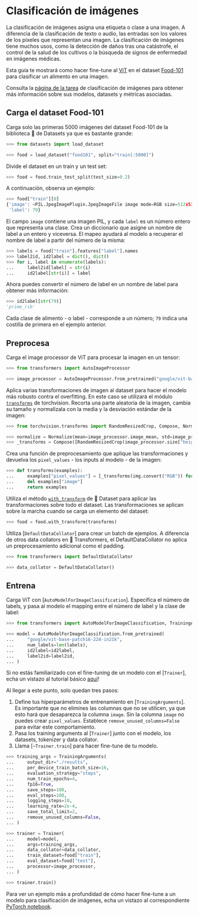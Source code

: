 <!--Copyright 2022 The HuggingFace Team. All rights reserved.

Licensed under the Apache License, Version 2.0 (the "License"); you may not use this file except in compliance with
the License. You may obtain a copy of the License at

http://www.apache.org/licenses/LICENSE-2.0

Unless required by applicable law or agreed to in writing, software distributed under the License is distributed on
an "AS IS" BASIS, WITHOUT WARRANTIES OR CONDITIONS OF ANY KIND, either express or implied. See the License for the
specific language governing permissions and limitations under the License.

⚠️ Note that this file is in Markdown but contain specific syntax for our doc-builder (similar to MDX) that may not be
rendered properly in your Markdown viewer.

-->

# Clasificación de imágenes

<Youtube id="tjAIM7BOYhw"/>

La clasificación de imágenes asigna una etiqueta o clase a una imagen. A diferencia de la clasificación de texto o audio, las entradas son los valores de los píxeles que representan una imagen. La clasificación de imágenes tiene muchos usos, como la detección de daños tras una catástrofe, el control de la salud de los cultivos o la búsqueda de signos de enfermedad en imágenes médicas.

Esta guía te mostrará como hacer fine-tune al [ViT](https://huggingface.co/docs/transformers/v4.16.2/en/model_doc/vit) en el dataset [Food-101](https://huggingface.co/datasets/food101) para clasificar un alimento en una imagen.

<Tip>

Consulta la [página de la tarea](https://huggingface.co/tasks/audio-classification) de clasificación de imágenes para obtener más información sobre sus modelos, datasets y métricas asociadas.

</Tip>

## Carga el dataset Food-101

Carga solo las primeras 5000 imágenes del dataset Food-101 de la biblioteca 🤗 de Datasets ya que es bastante grande:

```py
>>> from datasets import load_dataset

>>> food = load_dataset("food101", split="train[:5000]")
```

Divide el dataset en un train y un test set:

```py
>>> food = food.train_test_split(test_size=0.2)
```

A continuación, observa un ejemplo:

```py
>>> food["train"][0]
{'image': <PIL.JpegImagePlugin.JpegImageFile image mode=RGB size=512x512 at 0x7F52AFC8AC50>,
 'label': 79}
```

El campo `image` contiene una imagen PIL, y cada `label` es un número entero que representa una clase. Crea un diccionario que asigne un nombre de label a un entero y viceversa. El mapeo ayudará al modelo a recuperar el nombre de label a partir del número de la misma:

```py
>>> labels = food["train"].features["label"].names
>>> label2id, id2label = dict(), dict()
>>> for i, label in enumerate(labels):
...     label2id[label] = str(i)
...     id2label[str(i)] = label
```

Ahora puedes convertir el número de label en un nombre de label para obtener más información:

```py
>>> id2label[str(79)]
'prime_rib'
```

Cada clase de alimento - o label - corresponde a un número; `79` indica una costilla de primera en el ejemplo anterior.

## Preprocesa

Carga el image processor de ViT para procesar la imagen en un tensor:

```py
>>> from transformers import AutoImageProcessor

>>> image_processor = AutoImageProcessor.from_pretrained("google/vit-base-patch16-224-in21k")
```

Aplica varias transformaciones de imagen al dataset para hacer el modelo más robusto contra el overfitting. En este caso se utilizará el módulo [`transforms`](https://pytorch.org/vision/stable/transforms.html) de torchvision. Recorta una parte aleatoria de la imagen, cambia su tamaño y normalízala con la media y la desviación estándar de la imagen:

```py
>>> from torchvision.transforms import RandomResizedCrop, Compose, Normalize, ToTensor

>>> normalize = Normalize(mean=image_processor.image_mean, std=image_processor.image_std)
>>> _transforms = Compose([RandomResizedCrop(image_processor.size["height"]), ToTensor(), normalize])
```

Crea una función de preprocesamiento que aplique las transformaciones y devuelva los `pixel_values` - los inputs al modelo - de la imagen:

```py
>>> def transforms(examples):
...     examples["pixel_values"] = [_transforms(img.convert("RGB")) for img in examples["image"]]
...     del examples["image"]
...     return examples
```

Utiliza el método [`with_transform`](https://huggingface.co/docs/datasets/package_reference/main_classes?#datasets.Dataset.with_transform) de 🤗 Dataset para aplicar las transformaciones sobre todo el dataset. Las transformaciones se aplican sobre la marcha cuando se carga un elemento del dataset:

```py
>>> food = food.with_transform(transforms)
```

Utiliza [`DefaultDataCollator`] para crear un batch de ejemplos. A diferencia de otros data collators en 🤗 Transformers, el DefaultDataCollator no aplica un preprocesamiento adicional como el padding.

```py
>>> from transformers import DefaultDataCollator

>>> data_collator = DefaultDataCollator()
```

## Entrena
Carga ViT con [`AutoModelForImageClassification`]. Especifica el número de labels, y pasa al modelo el mapping entre el número de label y la clase de label:

```py
>>> from transformers import AutoModelForImageClassification, TrainingArguments, Trainer

>>> model = AutoModelForImageClassification.from_pretrained(
...     "google/vit-base-patch16-224-in21k",
...     num_labels=len(labels),
...     id2label=id2label,
...     label2id=label2id,
... )
```

<Tip>

Si no estás familiarizado con el fine-tuning de un modelo con el [`Trainer`], echa un vistazo al tutorial básico [aquí](../training#finetune-with-trainer)!

</Tip>

Al llegar a este punto, solo quedan tres pasos:

1. Define tus hiperparámetros de entrenamiento en [`TrainingArguments`]. Es importante que no elimines las columnas que no se utilicen, ya que esto hará que desaparezca la columna `image`. Sin la columna `image` no puedes crear `pixel_values`. Establece `remove_unused_columns=False` para evitar este comportamiento.
2. Pasa los training arguments al [`Trainer`] junto con el modelo, los datasets, tokenizer y data collator.
3. Llama [`~Trainer.train`] para hacer fine-tune de tu modelo.

```py
>>> training_args = TrainingArguments(
...     output_dir="./results",
...     per_device_train_batch_size=16,
...     evaluation_strategy="steps",
...     num_train_epochs=4,
...     fp16=True,
...     save_steps=100,
...     eval_steps=100,
...     logging_steps=10,
...     learning_rate=2e-4,
...     save_total_limit=2,
...     remove_unused_columns=False,
... )

>>> trainer = Trainer(
...     model=model,
...     args=training_args,
...     data_collator=data_collator,
...     train_dataset=food["train"],
...     eval_dataset=food["test"],
...     processor=image_processor,
... )

>>> trainer.train()
```

<Tip>

Para ver un ejemplo más a profundidad de cómo hacer fine-tune a un modelo para clasificación de imágenes, echa un vistazo al correspondiente [PyTorch notebook](https://colab.research.google.com/github/huggingface/notebooks/blob/main/examples/image_classification.ipynb).

</Tip>
